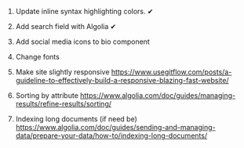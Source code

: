1. Update inline syntax highlighting colors. ✔
2. Add search field with Algolia  ✔
3. Add social media icons to bio component
4. Change fonts
5. Make site slightly responsive
https://www.usegitflow.com/posts/a-guideline-to-effectively-build-a-responsive-blazing-fast-website/

6. Sorting by attribute
https://www.algolia.com/doc/guides/managing-results/refine-results/sorting/

7. Indexing long documents (if need be)
https://www.algolia.com/doc/guides/sending-and-managing-data/prepare-your-data/how-to/indexing-long-documents/

